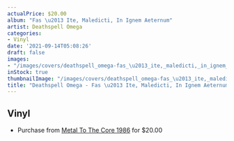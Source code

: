 ```yaml
---
actualPrice: $20.00
album: "Fas \u2013 Ite, Maledicti, In Ignem Aeternum"
artist: Deathspell Omega
categories:
- Vinyl
date: '2021-09-14T05:08:26'
draft: false
images:
- "/images/covers/deathspell_omega-fas_\u2013_ite,_maledicti,_in_ignem_aeternum.jpg"
inStock: true
thumbnailImage: "/images/covers/deathspell_omega-fas_\u2013_ite,_maledicti,_in_ignem_aeternum-thumb.jpg"
title: "Deathspell Omega - Fas \u2013 Ite, Maledicti, In Ignem Aeternum"
---
```


## Vinyl
* Purchase from [Metal To The Core 1986](https://metaltothecore1986.com/shop/deathspell-omega-fas-ite-maledicti-in-ignem-aeternum-12-gatefold-lp/) for $20.00
